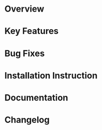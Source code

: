 # Overview

<!-- Short high-level description about the content of the release.
This should also include a short presentation of files that are included, 
the target operating systems etc ... -->

# Key Features

<!-- What's included in the software, mention what's new in this particular
release. Use: ![][new] -->

# Bug Fixes

<!-- Fixes included in this release that were present in the previous release -->


# Installation Instruction

<!-- Specific installation steps for this particular release. This should
basically captures whatever is currently available on the repository at
the moment of releasing. --> 


# Documentation 

<!-- A snapshot of the documentation at the time of releasing. -->


# Changelog

<!-- A CHANGELOG, organized in milestones. Ideally, we put it within
some <details></details> elements to avoid cluttering the release notes -->


[new]: https://raw.githubusercontent.com/input-output-hk/cardano-wallet/master/.github/images/badge-new.png 
